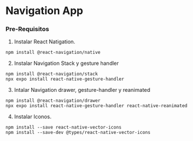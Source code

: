 # Navigation App

### Pre-Requisitos

1. Instalar React Natigation.

```npm
npm install @react-navigation/native
```

2. Instalar Navigation Stack y gesture handler

```npm
npm install @react-navigation/stack
npx expo install react-native-gesture-handler
```

3. Intalar Navigation drawer, gesture-handler y reanimated

```npm
npm install @react-navigation/drawer
npx expo install react-native-gesture-handler react-native-reanimated
```

4. Instalar Iconos.

```npm
npm install --save react-native-vector-icons
npm install --save-dev @types/react-native-vector-icons
```
